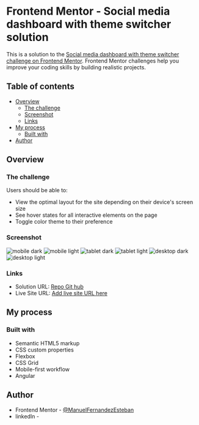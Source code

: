 # Frontend Mentor - Social media dashboard with theme switcher solution

This is a solution to the [Social media dashboard with theme switcher challenge on Frontend Mentor](https://www.frontendmentor.io/challenges/social-media-dashboard-with-theme-switcher-6oY8ozp_H). Frontend Mentor challenges help you improve your coding skills by building realistic projects. 

## Table of contents

- [Overview](#overview)
  - [The challenge](#the-challenge)
  - [Screenshot](#screenshot)
  - [Links](#links)
- [My process](#my-process)
  - [Built with](#built-with)
- [Author](#author)


## Overview

### The challenge

Users should be able to:

- View the optimal layout for the site depending on their device's screen size
- See hover states for all interactive elements on the page
- Toggle color theme to their preference

### Screenshot

![mobile dark](./screenShots/Screenshot%202022-06-01%20at%2021-32-16%20AppSocialMediaDashboard.png)
![mobile light](./screenShots/Screenshot%202022-06-01%20at%2021-32-00%20AppSocialMediaDashboard.png)
![tablet dark](./screenShots//Screenshot%202022-06-01%20at%2021-32-33%20AppSocialMediaDashboard.png)
![tablet light](./screenShots/Screenshot%202022-06-01%20at%2021-32-39%20AppSocialMediaDashboard.png)
![desktop dark](./screenShots/Screenshot%202022-06-01%20at%2021-31-17%20AppSocialMediaDashboard.png)
![desktop light](./screenShots/Screenshot%202022-06-01%20at%2021-31-28%20AppSocialMediaDashboard.png)

### Links

- Solution URL: [Repo Git hub](https://github.com/ManuelFernandezEsteban/appSocialMediaDashboard.git)
- Live Site URL: [Add live site URL here](https://stirring-cendol-2026e7.netlify.app/)

## My process

### Built with

- Semantic HTML5 markup
- CSS custom properties
- Flexbox
- CSS Grid
- Mobile-first workflow
- Angular

## Author


- Frontend Mentor - [@ManuelFernandezEsteban](https://www.frontendmentor.io/profile/ManuelFernandezEsteban)
- linkedIn - [](www.linkedin.com/in/manuel-fernandez-esteban)



